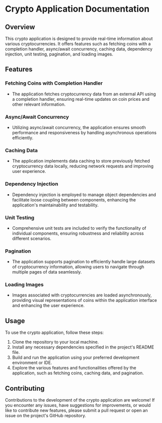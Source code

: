 
# Crypto Application Documentation

## Overview
This crypto application is designed to provide real-time information about various cryptocurrencies. It offers features such as fetching coins with a completion handler, async/await concurrency, caching data, dependency injection, unit testing, pagination, and loading images.

## Features
### Fetching Coins with Completion Handler
- The application fetches cryptocurrency data from an external API using a completion handler, ensuring real-time updates on coin prices and other relevant information.

### Async/Await Concurrency
- Utilizing async/await concurrency, the application ensures smooth performance and responsiveness by handling asynchronous operations efficiently.

### Caching Data
- The application implements data caching to store previously fetched cryptocurrency data locally, reducing network requests and improving user experience.

### Dependency Injection
- Dependency injection is employed to manage object dependencies and facilitate loose coupling between components, enhancing the application's maintainability and testability.

### Unit Testing
- Comprehensive unit tests are included to verify the functionality of individual components, ensuring robustness and reliability across different scenarios.

### Pagination
- The application supports pagination to efficiently handle large datasets of cryptocurrency information, allowing users to navigate through multiple pages of data seamlessly.

### Loading Images
- Images associated with cryptocurrencies are loaded asynchronously, providing visual representations of coins within the application interface and enhancing the user experience.

## Usage
To use the crypto application, follow these steps:
1. Clone the repository to your local machine.
2. Install any necessary dependencies specified in the project's README file.
3. Build and run the application using your preferred development environment or IDE.
4. Explore the various features and functionalities offered by the application, such as fetching coins, caching data, and pagination.


## Contributing
Contributions to the development of the crypto application are welcome! If you encounter any issues, have suggestions for improvements, or would like to contribute new features, please submit a pull request or open an issue on the project's GitHub repository.

